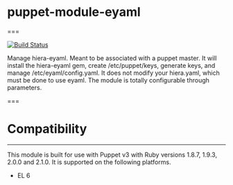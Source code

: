 # puppet-module-eyaml
===

[![Build Status](https://travis-ci.org/ghoneycutt/puppet-module-eyaml.png?branch=master)](https://travis-ci.org/ghoneycutt/puppet-module-eyaml)

Manage hiera-eyaml. Meant to be associated with a puppet master. It will
install the hiera-eyaml gem, create /etc/puppet/keys, generate keys, and manage
/etc/eyaml/config.yaml. It does not modify your hiera.yaml, which must be done
to use eyaml. The module is totally configurable through parameters.

===

# Compatibility
---------------
This module is built for use with Puppet v3 with Ruby versions 1.8.7, 1.9.3,
2.0.0 and 2.1.0. It is supported on the following platforms.

* EL 6
